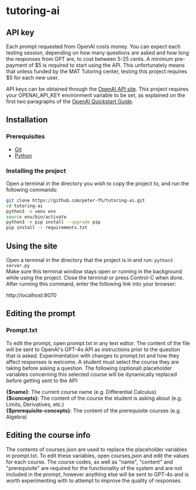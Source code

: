 # tutoring-ai

## API key

Each prompt requested from OpenAI costs money. You can expect each testing session, depending on how many questions are asked and how long the responses from GPT are, to cost between 5-25 cents. A minimum pre-payment of $5 is required to start using the API. This unfortunately means that unless funded by the MAT Tutoring center, testing this project requires $5 for each new user.

API keys can be obtained through the [OpenAI API site](platform.openai.com). This project requires your OPENAI_API_KEY environment variable to be set, as explained on the first two paragraphs of the [OpenAI Quickstart Guide](https://platform.openai.com/docs/quickstart).



## Installation

### Prerequisites

- [Git](https://git-scm.com/book/en/v2/Getting-Started-Installing-Git)
- [Python](https://www.python.org/downloads/)

### Installing the project
Open a terminal in the directory you wish to copy the project to, and run the following commands:
``` bash
git clone https://github.com/peter-fh/tutoring-ai.git
cd tutoring-ai
python3 -m venv env
source env/bin/activate
python3 -m pip install --upgrade pip
pip install -r requirements.txt
```

## Using the site
Open a terminal in the directory that the project is in and run:
```python3 server.py```  
Make sure this terminal window stays open or running in the background while using the project. Close the terminal or press Control-C when done. After running this command, enter the following link into your browser:

http://localhost:8070

## Editing the prompt
### Prompt.txt
To edit the prompt, open prompt.txt in any text editor. The content of the file will be sent to OpenAI's GPT-4o API as instructions prior to the question that is asked. Experimentation with changes to prompt.txt and how they affect responses is welcome. A student must select the course they are taking before asking a question. The following (optional) placeholder variables concerning this selected course will be dynamically replaced before getting sent to the API:

**{$name}**: The current course name (e.g. Differential Calculus)  
**{$concepts}**: The content of the course the student is asking about (e.g. Limits, Derivatives, etc.)  
**{$prerequisite-concepts}**: The content of the prerequisite courses (e.g. Algebra)  

## Editing the course info
The contents of courses.json are used to replace the placeholder variables in prompt.txt. To edit these variables, open courses.json and edit the values for each course. The course codes, as well as "name", "content" and "prerequisite" are required for the functionality of the system and are not included in the prompt, however anything else will be sent to GPT-4o and is worth experimenting with to attempt to improve the quality of responses.


